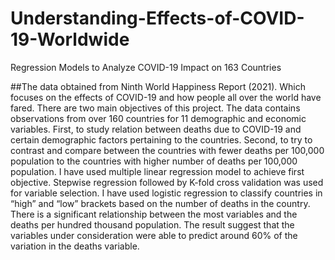 # Understanding-Effects-of-COVID-19-Worldwide
Regression Models to Analyze COVID-19 Impact on 163  Countries

##The data obtained from Ninth World Happiness Report (2021). Which focuses on the effects of
COVID-19 and how people all over the world have fared. There are two main objectives of this
project. The data contains observations from over 160 countries for 11 demographic and economic
variables. First, to study relation between deaths due to COVID-19 and certain demographic
factors pertaining to the countries. Second, to try to contrast and compare between the countries
with fewer deaths per 100,000 population to the countries with higher number of deaths per
100,000 population. I have used multiple linear regression model to achieve first objective.
Stepwise regression followed by K-fold cross validation was used for variable selection. I have
used logistic regression to classify countries in “high” and “low” brackets based on the number of
deaths in the country. There is a significant relationship between the most variables and the deaths
per hundred thousand population. The result suggest that the variables under consideration were
able to predict around 60% of the variation in the deaths variable.
